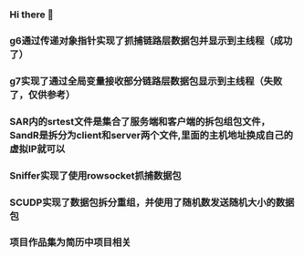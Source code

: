 ### Hi there 👋
### g6通过传递对象指针实现了抓捕链路层数据包并显示到主线程（成功了）
### g7实现了通过全局变量接收部分链路层数据包显示到主线程（失败了，仅供参考）
### SAR内的srtest文件是集合了服务端和客户端的拆包组包文件，SandR是拆分为client和server两个文件,里面的主机地址换成自己的虚拟IP就可以
### Sniffer实现了使用rowsocket抓捕数据包
### SCUDP实现了数据包拆分重组，并使用了随机数发送随机大小的数据包
### 项目作品集为简历中项目相关
